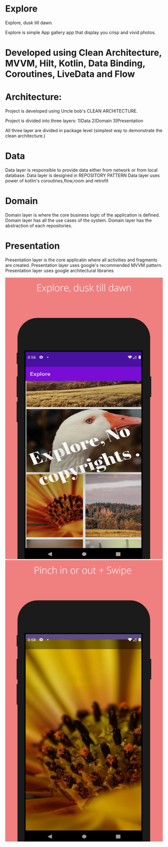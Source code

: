 # Explore
Explore, dusk till dawn.

Explore is simple App gallery app that display you crisp and vivid photos.

# Developed using Clean Architecture, MVVM, Hilt, Kotlin, Data Binding, Coroutines, LiveData and Flow

# Architecture:
Project is developed using Uncle bob's CLEAN ARCHITECTURE.

Project is divided into three layers:
1)Data
2)Domain
3)Presentation

All three layer are divided in package level (simplest way to demonstrate the clean architecture.)

# Data
Data layer is responsible to provide data either from network or from local database.
Data layer is designed in REPOSITORY PATTERN
Data layer uses power of kotlin's coroutines,flow,room and retrofit

# Domain
Domain layer is where the core business logic of the application is defined.
Domain layer has all the use cases of the system.
Domain layer has the abstraction of each repositories. 

# Presentation
Presentation layer is the core applicatin where all activities and fragments are created.
Presentation layer uses google's recommended MVVM pattern.
Presentation layer uses google architectural libraries

![image](https://github.com/abdullahHanif/Explore/blob/master/screenshot_1.png)
![image](https://github.com/abdullahHanif/Explore/blob/master/screenshot_2.png)

